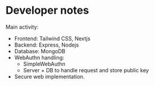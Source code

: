 # Developer notes

Main activity:

- Frontend: Tailwind CSS, Nextjs
- Backend: Express, Nodejs
- Database: MongoDB
- WebAuthn handling:
    + SimpleWebAuthn
    + Server + DB to handle request and store public key
- Secure web implementation.

























